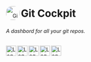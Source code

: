 <div >
  <img align="left" src="https://github.com/CodebyCR/GitCockpit/blob/master/git_cockpit_icon.svg" alt="Git Cockpit Icon" style="border-radius: 16px; height: 38px; width: 38px; line-height: 50px;"/>
  <h1 style="margin-left: 10px; line-height: 40px;">Git Cockpit</h1>
</div>

<div >
  <h6>
    <em>A dashbord for all your git repos.</em>
  </h6>
  
  <img align="left" height="28" src="https://img.shields.io/badge/mac%20os-000000?style=for-the-badge&logo=apple&logoColor=white" alt="Logo" />
  <img align="left" height="28" src="https://img.shields.io/badge/Swift-FA7343?style=for-the-badge&logo=swift&logoColor=white" alt="Logo" />
  <img align="left" height="28" src="https://img.shields.io/badge/git-%23F05033.svg?style=for-the-badge&logo=git&logoColor=white" alt="Logo" />
  <img align="left" height="28" src="https://img.shields.io/badge/License-Apache%202.0-blue.svg" alt="Logo" />
  <img align="left" height="28" src="https://img.shields.io/github/stars/CodebyCR/GitCockpit.svg" alt="Logo" />
  
</div>

